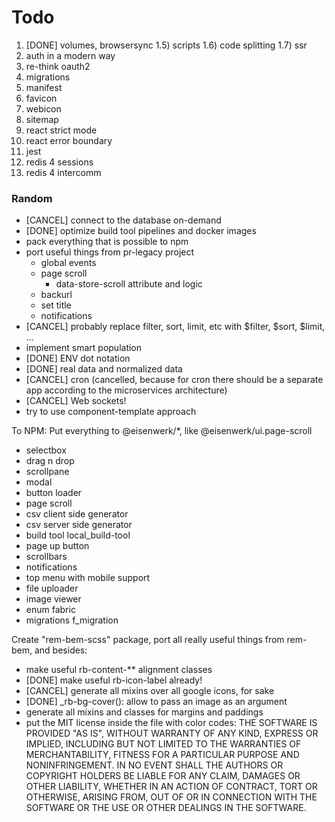 # Todo

1) [DONE] volumes, browsersync
1.5) scripts
1.6) code splitting
1.7) ssr
2) auth in a modern way
4) re-think oauth2
5) migrations
6) manifest
7) favicon
8) webicon
9) sitemap
10) react strict mode
11) react error boundary
13) jest
14) redis 4 sessions
15) redis 4 intercomm

### Random
* [CANCEL] connect to the database on-demand
* [DONE] optimize build tool pipelines and docker images
* pack everything that is possible to npm
* port useful things from pr-legacy project
    * global events
    * page scroll
        * data-store-scroll attribute and logic
    * backurl
    * set title
    * notifications
* [CANCEL] probably replace filter, sort, limit, etc with $filter, $sort, $limit, ...
* implement smart population
* [DONE] ENV dot notation
* [DONE] real data and normalized data
* [CANCEL] cron (cancelled, because for cron there should be a separate app according to the microservices architecture)
* [CANCEL] Web sockets!
* try to use component-template approach

To NPM:
Put everything to @eisenwerk/*, like @eisenwerk/ui.page-scroll

* selectbox
* drag n drop
* scrollpane
* modal
* button loader
* page scroll
* csv client side generator
* csv server side generator
* build tool
    local_build-tool
* page up button
* scrollbars
* notifications
* top menu with mobile support
* file uploader
* image viewer
* enum fabric
* migrations
    f_migration

Create "rem-bem-scss" package, port all really useful things from rem-bem, and besides:
* make useful rb-content-** alignment classes
* [DONE] make useful rb-icon-label already!
* [CANCEL] generate all mixins over all google icons, for sake
* [DONE] _rb-bg-cover(): allow to pass an image as an argument
* generate all mixins and classes for margins and paddings
* put the MIT license inside the file with color codes:
THE SOFTWARE IS PROVIDED "AS IS", WITHOUT WARRANTY OF ANY KIND, EXPRESS OR IMPLIED, INCLUDING BUT NOT LIMITED TO THE WARRANTIES OF MERCHANTABILITY, FITNESS FOR A PARTICULAR PURPOSE AND NONINFRINGEMENT. IN NO EVENT SHALL THE AUTHORS OR COPYRIGHT HOLDERS BE LIABLE FOR ANY CLAIM, DAMAGES OR OTHER LIABILITY, WHETHER IN AN ACTION OF CONTRACT, TORT OR OTHERWISE, ARISING FROM, OUT OF OR IN CONNECTION WITH THE SOFTWARE OR THE USE OR OTHER DEALINGS IN THE SOFTWARE.
